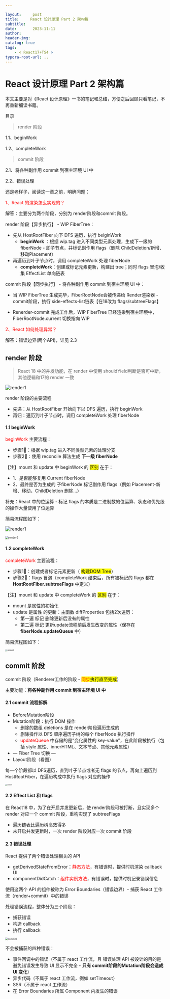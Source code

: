 ```yaml
---

layout:     post
title:     React 设计原理 Part 2 架构篇
subtitle:  
date:       2023-11-11
author:     
header-img: 
catalog: true
tags:
    - < React17+TS4 >
typora-root-url: ..
---
```




# React 设计原理 Part 2 架构篇

本文主要是对《React 设计原理》一书的笔记和总结，方便之后回顾只看笔记，不再重新细读书籍。

目录

> render 阶段

1.1、beginWork

1.2、completeWork

> commit 阶段

2.1、将各种副作用 commit 到宿主环境 UI 中

2.2、错误处理



还是老样子，阅读这一章之前，明确问题：

<span style="color:red">1、React 的渲染怎么实现的？</span>

解答：主要分为两个阶段，分别为 render阶段和commit 阶段。

render 阶段【异步执行】 - WIP FiberTree：

- 先从 HostRootFiber 向下 DFS 遍历，执行 beiginWork
    - **beginWork** ：根据 wip.tag 进入不同类型元素处理，生成下一级的 fiberNode - 即子节点，并标记副作用 flags（删除 ChildDeletion/新增、移动Placement）
- 再遍历到叶子节点时，调用 completeWork 处理 fiberNode
    - **completeWork**：创建或标记元素更新，构建出 tree；同时 flags 冒泡/收集 EffectList 单向链表

commit 阶段【同步执行】 - 将各种副作用 commit 到宿主环境 UI 中：

-	当 WIP FiberTree 生成完毕，FiberRootNode会被传递给 Render渲染器 -commit阶段，执行 side-effects-list链表【在18改为 flags/subtreeFlags】

-	Renerder-commit 完成工作后，WIP FiberTree 已经渲染到宿主环境中，FiberRootNode.current 切换指向 WIP



<span style="color:red">2、React 如何处理异常？</span>

解答：错误边界(两个API)，详见 2.3



## render 阶段

> React 18 中的并发功能，在 render 中使用 shouldYield判断是否可中断，其他逻辑和17的 render 一致

![render1](/../img/assets_2023/render1.png)

render 阶段的主要流程

- 先递：从 HostRootFiber 开始向下以 DFS 遍历，执行 beginWork
- 再归：遍历到叶子节点时，调用 completeWork 处理 fiberNode



#### 1.1 beginWork

<span style="color:red">beginWork</span> 主要流程：

- 步骤1⃣️：根据 wip.tag 进入不同类型元素的处理分支
- 步骤2⃣️：使用 reconcile 算法生成 **下一级 fiberNode**

【注】mount 和 update 中 beginWork 的 <span style="background-color: yellow">区别</span> 在于：

- 1、是否能够复用 Current fiberNode
- 2、最终是否为生成的 子fiberNode 标记副作用 flags（例如 Placement-新增、移动，ChildDeletion 删除…）

补充：React 中的位运算 - 标记 flags 的本质是二进制数的位运算、状态和优先级的操作大量使用了位运算

简易流程图如下：

![render1](/../img/assets_2023/render1.png)

<img src="/../img/assets_2023/render2.png" alt="render2" style="zoom:60%;" />

#### 1.2 completeWork

<span style="color:red">completeWork</span> 主要流程：

- 步骤1⃣️：创建或者标记元素更新（ <span style="background-color: yellow">构建DOM Tree</span>）
- 步骤2⃣️：flags 冒泡（completeWork 结束后，所有被标记的 flags 都在 **HostRootFiber.subtreeFlags** 中定义）

【注】mount 和 update 中 completeWork 的 <span style="background-color: yellow">区别</span> 在于：

- mount 是属性的初始化
- update 是属性 的更新：主函数 diffProperties 包括2次遍历：
    - 第一遍 标记 删除更新后没有的属性
    - 第二遍 标记 更新update流程前后发生改变的属性（保存在 **fiberNode.updateQueue** 中）

简易流程图如下：

<img src="/../img/assets_2023/render3.png" alt="render3" style="zoom:40%;" />



## commit 阶段

commit 阶段（Renderer工作的阶段 -  <span style="background-color: yellow"><span style="color:red">同步</span>执行直至完成</span>）

主要功能：**将各种副作用 commit 到宿主环境 UI 中**



#### 2.1 commit 流程拆解

- BeforeMutation阶段
- Mutation阶段：执行 DOM 操作
    - 删除的数组 deletions 是在 render阶段遍历生成的
    - 删除操作以 DFS 顺序遍历子树的每个 fiberNode 执行操作
    - <span style="color:red">updateQueue</span> 中存储的是“变化属性的 key-value”，在此阶段被执行（包括 style 属性、innerHTML、文本节点、其他元素属性）
- — Fiber Tree 切换 — 
- Layout阶段（看图）

每一个阶段都以 DFS遍历，直到叶子节点或者无 flags 的节点，再向上遍历到 HostRootFiber，在遍历构成中执行 flags 对应的操作

<img src="/../img/assets_2023/commit1.png" alt="commit1" style="zoom:30%;" />





#### 2.2 Effect List 和 flags

在 React18 中，为了在开启并发更新后，使 render阶段可被打断，且实现多个 render 对应一个 commit 阶段，重构实现了 subtreeFlags

- 遍历链表比遍历树高效得多
- 未开启并发更新时，一次 render 阶段对应一次 commit 阶段



#### 2.3 错误处理

React 提供了两个错误处理相关的 API

- getDerivedStateFromError：<span style="color:red">静态方法</span>，有错误时，提供时机渲染 callback UI
- componentDidCatch：<span style="color:red">组件实例方法</span>，有错误时，提供时机记录错误信息

使用这两个 API 的组件被称为 Error Boundaries（错误边界）- 捕获 React 工作流（render+commit）中的错误

处理错误流程，整体分为三个阶段：

- 捕获错误
- 构造 callback
- 执行 callback

<img src="/../img/assets_2023/commit2.png" alt="commit2" style="zoom:50%;" />

不会被捕获的四种错误：

- 事件回调中的错误（不属于 react 工作流，且 错误处理 API 被设计的目的是避免错误发生导致 UI 显示不完全 - **只有 commit阶段的Mutation阶段会造成 UI 变化**）
- 异步代码（不属于 react 工作流，例如 setTimeout）
- SSR（不属于 react 工作流）
- 在 Error Boundaries 所属 Component 内发生的错误

